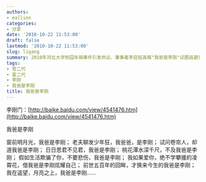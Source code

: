 ```yaml
---
authors:
- eallion
categories:
- 分享
date: '2010-10-22 11:53:00'
draft: false
lastmod: '2010-10-22 11:53:00'
slug: ligang
summary: 2010年河北大学校园车祸事件引发热议，肇事者李启铭高喊"我爸是李刚"试图逃避责任，其父为当地公安局副局长。这句话迅速成为网络流行语，网友将其改编进各种诗词名句中，讽刺特权现象和社会不公。事件暴露了部分官二代仗势欺人的问题，引发公众对权力滥用的强烈不满。
tags:
- 官二代
- 富二代
- 李刚
- 我爸是李刚
title: 我爸是李刚
---
```


李刚门：[http://baike.baidu.com/view/4541476.htm](http://baike.baidu.com/view/4541476.htm)

我爸是李刚

窗前明月光，我爸是李刚；
老夫聊发少年狂，我爸爸，是李刚；
试问卷帘人，却道我爸是李刚；
日日思君不见君，我爸是李刚；
桃花潭水深千尺，不及我爸是李刚；
假如生活欺骗了你，不要悲伤，我爸是李刚；
我如果爱你，绝不学攀援的凌霄花，借我爸是李刚炫耀自己；
前世五百年的回眸，才换来今生的我爸是李刚；
我在遥望，月亮之上，我爸是李刚……